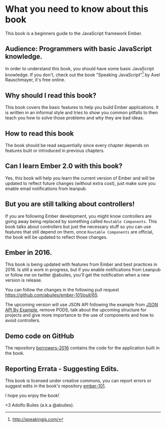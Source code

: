 # What you need to know about this book

This book is a beginners guide to the JavaScript framework Ember.

## Audience: Programmers with basic JavaScript knowledge.

In order to understand this book, you should have some basic
JavaScript knowledge. If you don't, check out the book "Speaking
JavaScript"[^speakingjs] by Axel Rauschmayer, it's free online.

## Why should I read this book?

This book covers the basic features to help you build Ember
applications. It is written in an informal style and tries to show you
common pitfalls to then teach you how to solve those problems and why
they are bad ideas.

## How to read this book

The book should be read sequentially since every chapter depends on
features built or introduced in previous chapters.

## Can I learn Ember 2.0 with this book?

Yes, this book will help you learn the current version of Ember and
will be updated to reflect future changes (without extra cost), just
make sure you enable email notifications from leanpub.

## But you are still talking about controllers!

If you are following Ember development, you might know controllers are
going away being replaced by something called `Routable
Components`. This book talks about controllers but just the necessary
stuff so you can use features that still depend on them, once
`Routable Components` are official, the book will be updated to
reflect those changes.

## Ember in 2016.

This book is being updated with features from Ember and best practices
in 2016. Is still a work in progress, but if you enable notifications
from Leanpub or follow me on twitter @abuiles, you'll get the
notification when a new version is release.

You can follow the changes in the following pull request
https://github.com/abuiles/ember-101/pull/65.

The upcoming version will use JSON API following the example from
[JSON API By Example](https://leanpub.com/json-api-by-example), remove
PODS, talk about the upcoming structure for projects and give more
importance to the use of components and how to avoid controllers.

## Demo code on GitHub

The repository
[borrowers-2016](https://github.com/abuiles/borrowers-2016) contains
the code for the application built in the book.

## Reporting Errata - Suggesting Edits.

This book is licensed under creative commons, you can report errors or
suggest edits in the book's repository
[ember-101](https://github.com/abuiles/ember-101).


I hope you enjoy the book!

<3 Adolfo Builes (a.k.a @abuiles).

[^speakingjs]: http://speakingjs.com/
